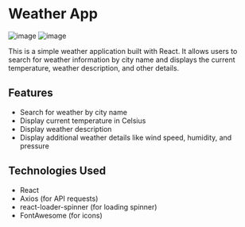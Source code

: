 # Weather App
![image](https://github.com/NGFXavier/Weather_app/assets/44164300/dd9f2099-e502-4bfd-a3c0-adeb8c2bd88e)
![image](https://github.com/NGFXavier/Weather_app/assets/44164300/b04b360d-4811-4ff1-a243-2daf46f623ca)


This is a simple weather application built with React. It allows users to search for weather information by city name and displays the current temperature, weather description, and other details.

## Features

- Search for weather by city name
- Display current temperature in Celsius
- Display weather description
- Display additional weather details like wind speed, humidity, and pressure

## Technologies Used

- React
- Axios (for API requests)
- react-loader-spinner (for loading spinner)
- FontAwesome (for icons)
